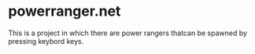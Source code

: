 # powerranger.net
This is a project in which there are power rangers thatcan be spawned by pressing keybord keys.
